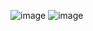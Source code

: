 ![image](https://user-images.githubusercontent.com/102383367/205508657-dc1b3bb0-0405-4544-8e46-8b98336ecdd3.png)
![image](https://user-images.githubusercontent.com/102383367/205508699-dafd496f-5ba2-490b-aace-4e2fcb0341ba.png)
